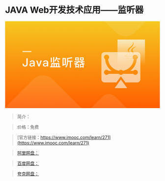 # JAVA Web开发技术应用——监听器

![img](../../assets/5fe442e20001d4da05400304.jpg)

> 简介：

> 价格：免费

> [官方链接：https://www.imooc.com/learn/271](https://www.imooc.com/learn/271)

> [阿里网盘：]()

> [百度网盘：]()

> [夸克网盘：]()
